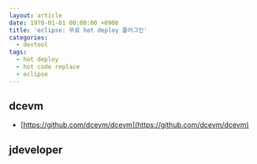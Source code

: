 ```yaml
---
layout: article
date: 1970-01-01 00:00:00 +0900
title: 'eclipse: 무료 hot deploy 플러그인'
categories:
  - devtool
tags:
  - hot deploy
  - hot code replace
  - eclipse
---
```


## dcevm
- [https://github.com/dcevm/dcevm](https://github.com/dcevm/dcevm)

## jdeveloper
